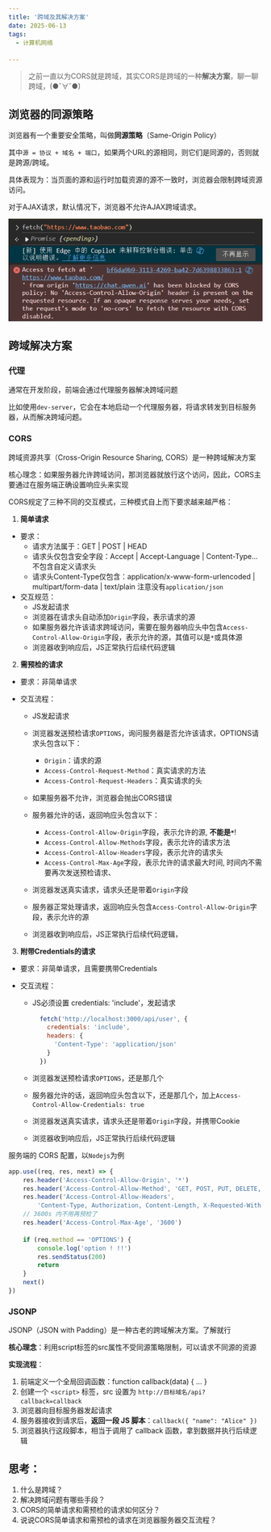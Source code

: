 ```yaml
---
title: '跨域及其解决方案'
date: 2025-06-13
tags:
  - 计算机网络

---
```


> 之前一直以为CORS就是跨域，其实CORS是跨域的一种**解决方案**，聊一聊跨域，(●ˇ∀ˇ●)

## 浏览器的同源策略

浏览器有一个重要安全策略，叫做**同源策略**（Same-Origin Policy）
    
其中`源 = 协议 + 域名 + 端口`，如果两个URL的源相同，则它们是同源的，否则就是跨源/跨域。
     
具体表现为：当页面的源和运行时加载资源的源不一致时，浏览器会限制跨域资源访问。

对于AJAX请求，默认情况下，浏览器不允许AJAX跨域请求。

![同源策略](../../assets/跨域.png)

## 跨域解决方案

### 代理

通常在开发阶段，前端会通过代理服务器解决跨域问题

比如使用`dev-server`，它会在本地启动一个代理服务器，将请求转发到目标服务器，从而解决跨域问题。

### CORS

跨域资源共享（Cross-Origin Resource Sharing, CORS）是一种跨域解决方案

核心理念：如果服务器允许跨域访问，那浏览器就放行这个访问，因此，CORS主要通过在服务端正确设置响应头来实现
    
CORS规定了三种不同的交互模式，三种模式自上而下要求越来越严格：

1. **简单请求**
  - 要求：
    - 请求方法属于：GET | POST | HEAD
    - 请求头仅包含安全字段：Accept | Accept-Language | Content-Type... 不包含自定义请求头
    - 请求头Content-Type仅包含：application/x-www-form-urlencoded | multipart/form-data | text/plain 注意没有`application/json`
  - 交互规范：
    - JS发起请求
    - 浏览器在请求头自动添加`Origin`字段，表示请求的源
    - 如果服务器允许该请求跨域访问，需要在服务器响应头中包含`Access-Control-Allow-Origin`字段，表示允许的源，其值可以是`*`或具体源
    - 浏览器收到响应后，JS正常执行后续代码逻辑

2. **需预检的请求**
  - 要求：非简单请求
  - 交互流程：

    - JS发起请求

    - 浏览器发送预检请求`OPTIONS`，询问服务器是否允许该请求，OPTIONS请求头包含以下：
      - `Origin`：请求的源
      - `Access-Control-Request-Method`：真实请求的方法
      - `Access-Control-Request-Headers`：真实请求的头

    - 如果服务器不允许，浏览器会抛出CORS错误

    - 服务器允许的话，返回响应头包含以下：
      - `Access-Control-Allow-Origin`字段，表示允许的源, __不能是`*`__!
      - `Access-Control-Allow-Methods`字段，表示允许的请求方法
      - `Access-Control-Allow-Headers`字段，表示允许的请求头
      - `Access-Control-Max-Age`字段，表示允许的请求最大时间, 时间内不需要再次发送预检请求、
    
    
    - 浏览器发送真实请求，请求头还是带着`Origin`字段
    - 服务器正常处理请求，返回响应头包含`Access-Control-Allow-Origin`字段，表示允许的源
    - 浏览器收到响应后，JS正常执行后续代码逻辑，

    
3. **附带Credentials的请求**
  - 要求：非简单请求，且需要携带Credentials

  - 交互流程：
    - JS必须设置 credentials: 'include'，发起请求
      ```js
        fetch('http://localhost:3000/api/user', {
          credentials: 'include',
          headers: {
            'Content-Type': 'application/json'
          }
        })
      ```
    - 浏览器发送预检请求`OPTIONS`，还是那几个

    - 服务器允许的话，返回响应头包含以下，还是那几个，加上`Access-Control-Allow-Credentials: true`
    
    - 浏览器发送真实请求，请求头还是带着`Origin`字段，并携带Cookie
    
    - 浏览器收到响应后，JS正常执行后续代码逻辑


服务端的 CORS 配置，以`Nodejs`为例
```js
app.use((req, res, next) => {
    res.header('Access-Control-Allow-Origin', '*')
    res.header('Access-Control-Allow-Method', 'GET, POST, PUT, DELETE, OPTIONS')
    res.header('Access-Control-Allow-Headers',
        'Content-Type, Authorization, Content-Length, X-Requested-With');
    // 3600s 内不用再预检了
	res.header('Access-Control-Max-Age', '3600')

    if (req.method == 'OPTIONS') {
        console.log('option ! !!')
        res.sendStatus(200)
        return
    }
    next()
})
```


### JSONP

JSONP（JSON with Padding）是一种古老的跨域解决方案。了解就行
    
**核心理念**：利用script标签的src属性不受同源策略限制，可以请求不同源的资源

**实现流程**：
  1. 前端定义一个全局回调函数：function callback(data) { ... }
  2. 创建一个 `<script>` 标签，src 设置为 `http://目标域名/api?callback=callback`
  3. 浏览器向目标服务器发起请求
  4. 服务器接收到请求后，**返回一段 JS 脚本**：`callback({ "name": "Alice" })`
  5. 浏览器执行这段脚本，相当于调用了 callback 函数，拿到数据并执行后续逻辑

## 思考：
1. 什么是跨域？
2. 解决跨域问题有哪些手段？
3. CORS的简单请求和需预检的请求如何区分？
4. 说说CORS简单请求和需预检的请求在浏览器服务器交互流程？
